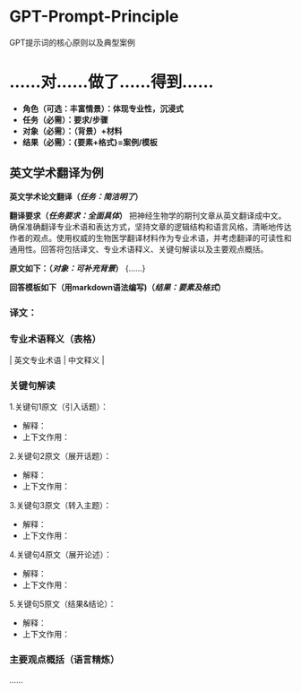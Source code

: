 # GPT-Prompt-Principle
GPT提示词的核心原则以及典型案例


# **……对……做了……得到……**



- **角色（可选：丰富情景）：体现专业性，沉浸式**
- **任务（必需）：要求/步骤**
- **对象（必需）：（背景）+材料**
- **结果（必需）：{要素+格式}=案例/模板**

## 英文学术翻译为例
**英文学术论文翻译（_任务：简洁明了_）**

**翻译要求（_任务要求：全面具体_）**
把神经生物学的期刊文章从英文翻译成中文。确保准确翻译专业术语和表达方式，坚持文章的逻辑结构和语言风格，清晰地传达作者的观点。使用权威的生物医学翻译材料作为专业术语，并考虑翻译的可读性和通用性。回答将包括译文、专业术语释义、关键句解读以及主要观点概括。

**原文如下：（_对象：可补充背景_）**
{……}

**回答模板如下（用markdown语法编写)（_结果：要素及格式_）**

### 译文：

### 专业术语释义（表格）
| 英文专业术语 | 中文释义 |

### 关键句解读
1.关键句1原文（引入话题）：
- 解释：
- 上下文作用：

2.关键句2原文（展开话题）：
- 解释：
- 上下文作用：

3.关键句3原文（转入主题）：
- 解释：
- 上下文作用：

4.关键句4原文（展开论述）：
- 解释：
- 上下文作用：

5.关键句5原文（结果&结论）：
- 解释：
- 上下文作用：

### 主要观点概括（语言精炼）
……
